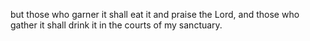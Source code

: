 but those who garner it shall eat it and praise the Lord, and those who gather it shall drink it in the courts of my sanctuary.
